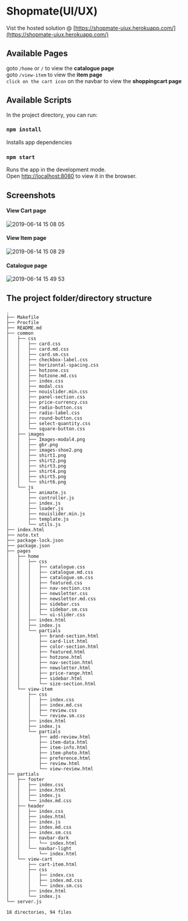 # Shopmate(UI/UX)
Vist the hosted solution @ [https://shopmate-uiux.herokuapp.com/](https://shopmate-uiux.herokuapp.com/) 
## Available Pages
goto `/home` or `/` to view the **catalogue page**<br>
goto `/view-item` to view the **item page**<br>
`click on the cart icon` on the navbar to view the **shoppingcart page**<br>

## Available Scripts

In the project directory, you can run:

### `npm install`

Installs app dependencies<br>

### `npm start`

Runs the app in the development mode.<br>
Open [http://localhost:8080](http://localhost:8080) to view it in the browser.

## Screenshots
#### View Cart page
![2019-06-14 15 08 05](https://user-images.githubusercontent.com/23438586/59537108-96359c80-8eed-11e9-873f-c83a133c71fe.gif)
#### View Item page
![2019-06-14 15 08 29](https://user-images.githubusercontent.com/23438586/59542892-1d8c0b80-8f00-11e9-9993-630c16c858f9.gif)
#### Catalogue page
![2019-06-14 15 49 53](https://user-images.githubusercontent.com/23438586/59537170-bc5b3c80-8eed-11e9-8fb5-da6e9ef38cd6.gif)

## The project folder/directory structure
```
.
├── Makefile
├── Procfile
├── README.md
├── common
│   ├── css
│   │   ├── card.css
│   │   ├── card.md.css
│   │   ├── card.sm.css
│   │   ├── checkbox-label.css
│   │   ├── horizontal-spacing.css
│   │   ├── hotzone.css
│   │   ├── hotzone.md.css
│   │   ├── index.css
│   │   ├── modal.css
│   │   ├── nouislider.min.css
│   │   ├── panel-section.css
│   │   ├── price-currency.css
│   │   ├── radio-button.css
│   │   ├── radio-label.css
│   │   ├── round-button.css
│   │   ├── select-quantity.css
│   │   └── square-button.css
│   ├── images
│   │   ├── Images-modal4.png
│   │   ├── gbr.png
│   │   ├── images-shoe2.png
│   │   ├── shirt1.png
│   │   ├── shirt2.png
│   │   ├── shirt3.png
│   │   ├── shirt4.png
│   │   ├── shirt5.png
│   │   └── shirt6.png
│   └── js
│       ├── animate.js
│       ├── controller.js
│       ├── index.js
│       ├── loader.js
│       ├── nouislider.min.js
│       ├── template.js
│       └── utils.js
├── index.html
├── note.txt
├── package-lock.json
├── package.json
├── pages
│   ├── home
│   │   ├── css
│   │   │   ├── catalogue.css
│   │   │   ├── catalogue.md.css
│   │   │   ├── catalogue.sm.css
│   │   │   ├── featured.css
│   │   │   ├── nav-section.css
│   │   │   ├── newsletter.css
│   │   │   ├── newsletter.md.css
│   │   │   ├── sidebar.css
│   │   │   ├── sidebar.sm.css
│   │   │   └── ui-slider.css
│   │   ├── index.html
│   │   ├── index.js
│   │   └── partials
│   │       ├── brand-section.html
│   │       ├── card-list.html
│   │       ├── color-section.html
│   │       ├── featured.html
│   │       ├── hotzone.html
│   │       ├── nav-section.html
│   │       ├── newsletter.html
│   │       ├── price-range.html
│   │       ├── sidebar.html
│   │       └── size-section.html
│   └── view-item
│       ├── css
│       │   ├── index.css
│       │   ├── index.md.css
│       │   ├── review.css
│       │   └── review.sm.css
│       ├── index.html
│       ├── index.js
│       └── partials
│           ├── add-review.html
│           ├── item-data.html
│           ├── item-info.html
│           ├── item-photo.html
│           ├── preference.html
│           ├── review.html
│           └── view-review.html
├── partials
│   ├── footer
│   │   ├── index.css
│   │   ├── index.html
│   │   ├── index.js
│   │   └── index.md.css
│   ├── header
│   │   ├── index.css
│   │   ├── index.html
│   │   ├── index.js
│   │   ├── index.md.css
│   │   ├── index.sm.css
│   │   ├── navbar-dark
│   │   │   └── index.html
│   │   └── navbar-light
│   │       └── index.html
│   └── view-cart
│       ├── cart-item.html
│       ├── css
│       │   ├── index.css
│       │   ├── index.md.css
│       │   └── index.sm.css
│       ├── index.html
│       └── index.js
└── server.js

18 directories, 94 files
```

